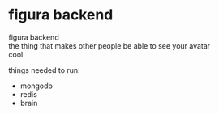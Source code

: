 # figura backend
figura backend  
the thing that makes other people be able to see your avatar  
cool  

things needed to run:  
- mongodb  
- redis  
- brain
